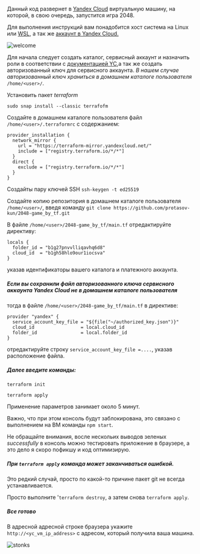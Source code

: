 
Данный код развернет в [Yandex Cloud](https://cloud.yandex.ru/ru/) виртуальную машину, на которой, в свою очередь, запустится игра 2048.

Для выполнения инструкций вам понадобится хост система на Linux или [WSL](https://learn.microsoft.com/ru-ru/windows/wsl/install), а так же [аккаунт в Yandex Cloud.](https://console.cloud.yandex.ru/)


![welcome](https://cs4.pikabu.ru/images/big_size_comm/2015-05_5/1432476930339.jpg)

Для начала следует создать каталог, сервисный аккаунт и назначить роли в соответствии с [документацией YC,](https://cloud.yandex.ru/ru/docs/tutorials/infrastructure-management/terraform-quickstart#before-you-begin)а так же создать авторизованный ключ для сервисного аккаунта. *В нашем случае авторизованный ключ храниться в домашнем каталоге пользователя* `/home/<user>/`.

Установить пакет *terraform*
```
sudo snap install --classic terrafofm
```
Создайте в домашнем каталоге пользователя файл `/home/<user>/.terraformrc` с содержанием:
```
provider_installation {
  network_mirror {
    url = "https://terraform-mirror.yandexcloud.net/"
    include = ["registry.terraform.io/*/*"]
  }
  direct {
    exclude = ["registry.terraform.io/*/*"]
  }
}
```

Создайты пару ключей SSH `ssh-keygen -t ed25519`

Создайте копию репозитория в домашнем каталоге пользователя `/home/<user>/`, введя команду `git clone https://github.com/protasov-kun/2048-game_by_tf.git`

В файле `/home/<user>/2048-game_by_tf/main.tf` отредактируйте директиву:
```
locals {
  folder_id = "b1g27pnvvlliqavhq6d8"
  cloud_id  = "b1gh58hlo9our1iocsva"
}
```
указав идентификаторы вашего каталога и платежного аккаунта.

##### Если вы сохранили файл авторизованного ключа сервисного аккаунта Yandex Cloud не в домашнем каталоге пользователя
тогда в файле `/home/<user>/2048-game_by_tf/main.tf` в директиве:
```
provider "yandex" {
  service_account_key_file = "${file("~/authorized_key.json")}"
  cloud_id                 = local.cloud_id
  folder_id                = local.folder_id
}
```
отредактируйте строку `service_account_key_file =....`, указав расположение файла.

##### Далее введите команды:

`terraform init`

`terraform apply`

Применение параметров занимает около 5 минут.

Важно, что при этом консоль будут заблокирована, это связано с выполнением на ВМ команды `npm start`.

Не обращайте внимания, восле нескольих выводов зеленых *successfully* в консоль можно тестировать приложение в браузере, а это дело я скоро пофикшу и код оптимизирую.

##### При `terraform apply` команда может заканчиваться ошибкой.

Это редкий случай, просто по какой-то причине пакет git не всегда устанавливается.

Просто выполните '`terraform destroy`, а затем снова `terraform apply`.

##### Все готово
В адресной адресной строке браузера укажите
`http://<yc_vm_ip_address>`
с адресом, который получила ваша машина.

![stonks](https://i.insider.com/601448566dfbe10018e00c5d?width=700&format=jpeg&auto=webp)
